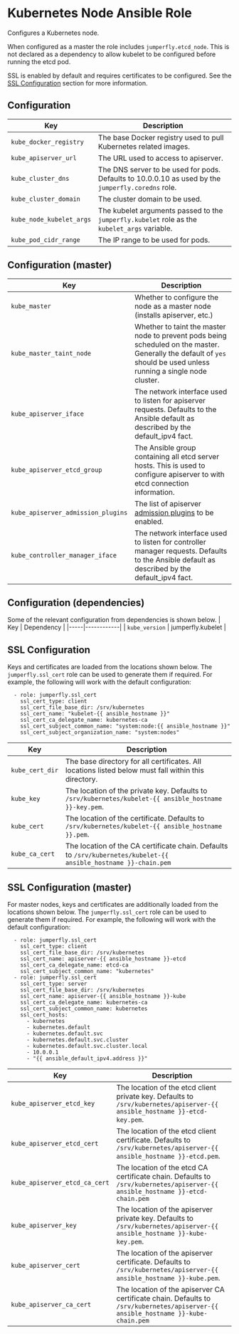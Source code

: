 # Kubernetes Node Ansible Role
Configures a Kubernetes node.

When configured as a master the role includes `jumperfly.etcd_node`.
This is not declared as a dependency to allow kubelet to be configured before
running the etcd pod.

SSL is enabled by default and requires certificates to be configured.
See the [SSL Configuration](#ssl-configuration) section for more information.

## Configuration
| Key | Description |
|-----|-------------|
| `kube_docker_registry`   | The base Docker registry used to pull Kubernetes related images. |
| `kube_apiserver_url`     | The URL used to access to apiserver. |
| `kube_cluster_dns`       | The DNS server to be used for pods. Defaults to 10.0.0.10 as used by the `jumperfly.coredns` role. |
| `kube_cluster_domain`    | The cluster domain to be used. |
| `kube_node_kubelet_args` | The kubelet arguments passed to the `jumperfly.kubelet` role as the `kubelet_args` variable. |
| `kube_pod_cidr_range`    | The IP range to be used for pods. |

## Configuration (master)
| Key | Description |
|-----|-------------|
| `kube_master`                      | Whether to configure the node as a master node (installs apiserver, etc.) |
| `kube_master_taint_node`           | Whether to taint the master node to prevent pods being scheduled on the master. Generally the default of `yes` should be used unless running a single node cluster. |
| `kube_apiserver_iface`             | The network interface used to listen for apiserver requests. Defaults to the Ansible default as described by the default_ipv4 fact. |
| `kube_apiserver_etcd_group`        | The Ansible group containing all etcd server hosts. This is used to configure apiserver to with etcd connection information. |
| `kube_apiserver_admission_plugins` | The list of apiserver [admission plugins](https://kubernetes.io/docs/reference/access-authn-authz/admission-controllers/) to be enabled. |
| `kube_controller_manager_iface`    | The network interface used to listen for controller manager requests. Defaults to the Ansible default as described by the default_ipv4 fact. |

## Configuration (dependencies)
Some of the relevant configuration from dependencies is shown below.
| Key | Dependency |
|-----|------------|
| `kube_version` | jumperfly.kubelet |

## SSL Configuration
Keys and certificates are loaded from the locations shown below.
The `jumperfly.ssl_cert` role can be used to generate them if required. For example, the following will work with the default configuration:
```
  - role: jumperfly.ssl_cert
    ssl_cert_type: client
    ssl_cert_file_base_dir: /srv/kubernetes
    ssl_cert_name: "kubelet-{{ ansible_hostname }}"
    ssl_cert_ca_delegate_name: kubernetes-ca
    ssl_cert_subject_common_name: "system:node:{{ ansible_hostname }}"
    ssl_cert_subject_organization_name: "system:nodes"
```

| Key | Description |
|-----|-------------|
| `kube_cert_dir` | The base directory for all certificates. All locations listed below must fall within this directory. |
| `kube_key`      | The location of the private key. Defaults to `/srv/kubernetes/kubelet-{{ ansible_hostname }}-key.pem`. |
| `kube_cert`     | The location of the certificate. Defaults to `/srv/kubernetes/kubelet-{{ ansible_hostname }}.pem`. |
| `kube_ca_cert`  | The location of the CA certificate chain. Defaults to `/srv/kubernetes/kubelet-{{ ansible_hostname }}-chain.pem` |

## SSL Configuration (master)
For master nodes, keys and certificates are additionally loaded from the locations shown below.
The `jumperfly.ssl_cert` role can be used to generate them if required. For example, the following will work with the default configuration:
```
  - role: jumperfly.ssl_cert
    ssl_cert_type: client
    ssl_cert_file_base_dir: /srv/kubernetes
    ssl_cert_name: apiserver-{{ ansible_hostname }}-etcd
    ssl_cert_ca_delegate_name: etcd-ca
    ssl_cert_subject_common_name: "kubernetes"
  - role: jumperfly.ssl_cert
    ssl_cert_type: server
    ssl_cert_file_base_dir: /srv/kubernetes
    ssl_cert_name: apiserver-{{ ansible_hostname }}-kube
    ssl_cert_ca_delegate_name: kubernetes-ca
    ssl_cert_subject_common_name: kubernetes
    ssl_cert_hosts:
      - kubernetes
      - kubernetes.default
      - kubernetes.default.svc
      - kubernetes.default.svc.cluster
      - kubernetes.default.svc.cluster.local
      - 10.0.0.1
      - "{{ ansible_default_ipv4.address }}"
```

| Key | Description |
|-----|-------------|
| `kube_apiserver_etcd_key`     | The location of the etcd client private key. Defaults to `/srv/kubernetes/apiserver-{{ ansible_hostname }}-etcd-key.pem`. |
| `kube_apiserver_etcd_cert`    | The location of the etcd client certificate. Defaults to `/srv/kubernetes/apiserver-{{ ansible_hostname }}-etcd.pem`. |
| `kube_apiserver_etcd_ca_cert` | The location of the etcd CA certificate chain. Defaults to `/srv/kubernetes/apiserver-{{ ansible_hostname }}-etcd-chain.pem` |
| `kube_apiserver_key`          | The location of the apiserver private key. Defaults to `/srv/kubernetes/apiserver-{{ ansible_hostname }}-kube-key.pem`. |
| `kube_apiserver_cert`         | The location of the apiserver certificate. Defaults to `/srv/kubernetes/apiserver-{{ ansible_hostname }}-kube.pem`. |
| `kube_apiserver_ca_cert`      | The location of the apiserver CA certificate chain. Defaults to `/srv/kubernetes/apiserver-{{ ansible_hostname }}-kube-chain.pem` |
